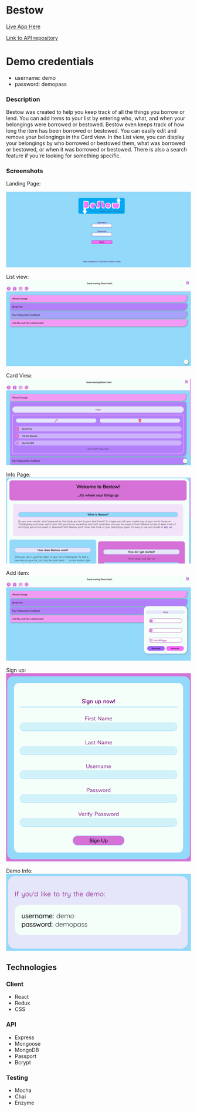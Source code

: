 
 Bestow
========

[Live App Here](https://bestow-client.herokuapp.com)

[Link to API repository](https://github.com/Mrjustinfry/bestow-api)

# Demo credentials
* username: demo
* password: demopass

### Description

Bestow was created to help you keep track of all the things you borrow or lend. You can add items to your list by entering
who, what, and when your belongings were borrowed or bestowed. Bestow even keeps track of how long the item has been borrowed
or bestowed. You can easily edit and remove your belongings in the Card view. In the List view, you can display your belongings by who borrowed or bestowed them, what was borrowed or bestowed, or when it was borrowed or bestowed. There is
also a search feature if you're looking for something specific.

### Screenshots

Landing Page:

![Landing Page](/public/screenshots/landing.png "Landing Page")

List view:
![List View](/public/screenshots/list.png "List View")

Card View:
![Card View](/public/screenshots/card.png "Card View")

Info Page:
![Info Page](/public/screenshots/info.png "Info Page")

Add item:
![Add Item](/public/screenshots/additem.png "Add item")

Sign up:
![Sign up](/public/screenshots/signup.png "Sign up")

Demo Info:
![Demo Info](/public/screenshots/demo.png "Demo Info")


 Technologies
--------------

### Client
* React
* Redux
* CSS

### API
* Express
* Mongoose
* MongoDB
* Passport
* Bcrypt

### Testing
* Mocha
* Chai
* Enzyme
